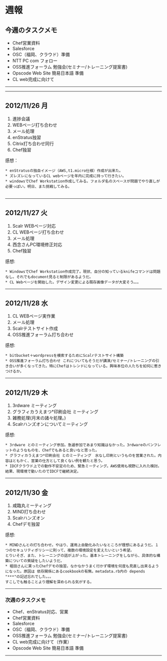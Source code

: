 # 週報


## 今週のタスクメモ

- Chef営業資料
- Salesforce
- OSC（福岡、クラウド）準備
- NTT PC com フォロー
- OSS推進フォーラム 勉強会(セミナー/トレーニング提案書)
- Opscode Web Site 簡易日本語 準備
- CL web完成に向けて





---

---

## 2012/11/26 月

1. 進捗会議
2. WEBページ打ち合わせ
3. メール処理
4. enStratus独習
5. Citrix打ち合わせ同行
6. Chef独習


感想：

	* enStratusの独自イメージ（AWS,t1.micro仕様）作成が出来た。
	* ズレズレになっているCL webページを年内に完成に持って行きたい。
	* windowsでChef Workstation作成してみる。フォルダ名のスペースが問題でやり直しが必要っぽい。明日、また挑戦してみる。
	　

---

## 2012/11/27 火

1. Scalr WEBページ対応
2. CL WEBページ打ち合わせ
3. メール処理
4. 西念さんPC環境修正対応
5. Chef独習

感想:

    * WindowsでChef Workstation作成完了。現状、自分の知っているknifeコマンドは問題なし。それでもdocument見ると制限があるようだ。
    * CL Webページを開始した。デザイン変更による既存画像データが大変そう。。。    
	
---

## 2012/11/28 水

1. CL WEBページ実作業
2. メール処理
3. Scalrテストサイト作成
4. OSS推進フォーラム打ち合わせ

感想:

    * bitbucket＋wordpressを模索するためにScalrテストサイト構築
    * OSS推進フォーラム打ち合わせ これについてもそうだが講演/セミナー/トレーニングの引き合いが多くなってきた。特にChefはトレンドになっている。興味本位の人たちを如何に惹きつけるか。
    
	
---

## 2012/11/29 木

1. 3rdware ミーティング
2. グラフィカうえまつ*印刷会社 ミーティング
3. 雑務処理(月末の諸々処理。)
4. Scalrハンズオンについてミーティング

感想:

    * 3rdware とのミーティング参加。急遽参加であまり知識はなかった。3rdwareのパンフレットのようなものを、Chefでもあると良いなと思った。
    * グラフィカうえまつ*印刷会社 とのミーティング　水なし印刷というものを営業された。内容はともかく、営業の仕方として良くない例を観たと思う。    
    * IDCFクラウド上での動作不安定のため、緊急ミーティング。AWS使用も視野に入れた検討。結果、現環境で動いたのでIDCFで継続決定。
	
---

## 2012/11/30 金

1. 咸臨丸ミーティング
2. MIND打ち合わせ
2. Scalrハンズオン
3. Chefデモ独習


感想:

    * MINDさんとの打ち合わせ。やはり、運用上自動化みたいなところが理想にあるようだ。１つのセキュリティポリシーに則って、複数の環境設定を変えたいという希望。
    とりいそぎ、また、トレーニングの話が上がった。基本トレーニングをしながら、具体的な構築についての質疑をしたいようだ。
    * 堀田さんに貰ったChefデモの独習。なかなかうまく行かず環境を何度も見直し出来るようになった。原因は 依存関係にあるcookbookの有無。metadata.rb内の depends "***"の記述忘れでした。。。
    すこしでも触ることより理解を深められる気がする。
    
	
---

### 次週のタスクメモ

- Chef、enStratus対応、営業
- Chef営業資料
- Salesforce
- OSC（福岡、クラウド）準備
- OSS推進フォーラム 勉強会(セミナー/トレーニング提案書)
- CL web完成に向けて（作業）
- Opscode Web Site 簡易日本語 準備

---